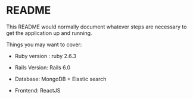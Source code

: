 # README

This README would normally document whatever steps are necessary to get the
application up and running.

Things you may want to cover:

* Ruby version : ruby 2.6.3

* Rails Version: Rails 6.0

* Database: MongoDB + Elastic search

* Frontend: ReactJS
